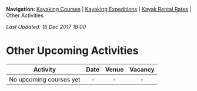 **Navigation:** [Kayaking Courses](index) &#124; [Kayaking Expeditions](expedition) &#124; [Kayak Rental Rates](rental) &#124; Other Activities

_Last Updated: 16 Dec 2017 18:00_
# Other Upcoming Activities

Activity | Date | Venue | Vacancy
:---:|:---:|:---:|:---:
No upcoming courses yet|-|-|-


